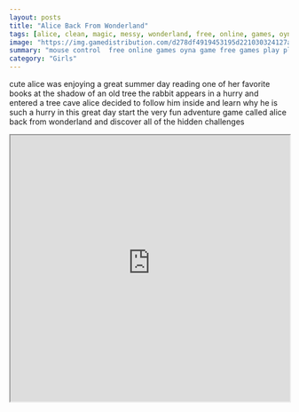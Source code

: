 ```yaml
---
layout: posts
title: "Alice Back From Wonderland"
tags: [alice, clean, magic, messy, wonderland, free, online, games, oyna, game, free, games, play, play, games]
image: "https://img.gamedistribution.com/d278df4919453195d221030324127a0e.jpg"
summary: "mouse control  free online games oyna game free games play play games"
category: "Girls"
---
```


cute alice was enjoying a great summer day reading one of her favorite books at the shadow of an old tree the rabbit appears in a hurry and entered a tree cave alice decided to follow him inside and learn why he is such a hurry in this great day start the very fun adventure game called alice back from wonderland and discover all of the hidden challenges

<iframe width="100%" height="480px;" src="https://flash.gamedistribution.com?game=d278df4919453195d221030324127a0e"></iframe>